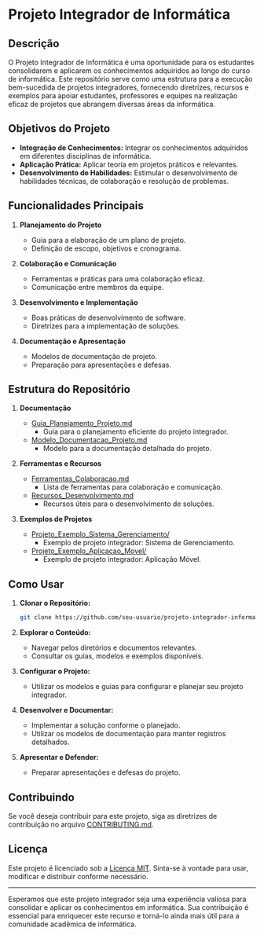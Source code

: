 # Projeto Integrador de Informática

## Descrição

O Projeto Integrador de Informática é uma oportunidade para os estudantes consolidarem e aplicarem os conhecimentos adquiridos ao longo do curso de informática. Este repositório serve como uma estrutura para a execução bem-sucedida de projetos integradores, fornecendo diretrizes, recursos e exemplos para apoiar estudantes, professores e equipes na realização eficaz de projetos que abrangem diversas áreas da informática.

## Objetivos do Projeto

- **Integração de Conhecimentos:** Integrar os conhecimentos adquiridos em diferentes disciplinas de informática.
- **Aplicação Prática:** Aplicar teoria em projetos práticos e relevantes.
- **Desenvolvimento de Habilidades:** Estimular o desenvolvimento de habilidades técnicas, de colaboração e resolução de problemas.

## Funcionalidades Principais

1. **Planejamento do Projeto**
   - Guia para a elaboração de um plano de projeto.
   - Definição de escopo, objetivos e cronograma.

2. **Colaboração e Comunicação**
   - Ferramentas e práticas para uma colaboração eficaz.
   - Comunicação entre membros da equipe.

3. **Desenvolvimento e Implementação**
   - Boas práticas de desenvolvimento de software.
   - Diretrizes para a implementação de soluções.

4. **Documentação e Apresentação**
   - Modelos de documentação de projeto.
   - Preparação para apresentações e defesas.

## Estrutura do Repositório

1. **Documentação**
   - [Guia_Planejamento_Projeto.md](Guia_Planejamento_Projeto.md)
     - Guia para o planejamento eficiente do projeto integrador.
   - [Modelo_Documentacao_Projeto.md](Modelo_Documentacao_Projeto.md)
     - Modelo para a documentação detalhada do projeto.

2. **Ferramentas e Recursos**
   - [Ferramentas_Colaboracao.md](Ferramentas_Colaboracao.md)
     - Lista de ferramentas para colaboração e comunicação.
   - [Recursos_Desenvolvimento.md](Recursos_Desenvolvimento.md)
     - Recursos úteis para o desenvolvimento de soluções.

3. **Exemplos de Projetos**
   - [Projeto_Exemplo_Sistema_Gerenciamento/](Projeto_Exemplo_Sistema_Gerenciamento/)
     - Exemplo de projeto integrador: Sistema de Gerenciamento.
   - [Projeto_Exemplo_Aplicacao_Movel/](Projeto_Exemplo_Aplicacao_Movel/)
     - Exemplo de projeto integrador: Aplicação Móvel.

## Como Usar

1. **Clonar o Repositório:**
   ```bash
   git clone https://github.com/seu-usuario/projeto-integrador-informatica.git
   ```

2. **Explorar o Conteúdo:**
   - Navegar pelos diretórios e documentos relevantes.
   - Consultar os guias, modelos e exemplos disponíveis.

3. **Configurar o Projeto:**
   - Utilizar os modelos e guias para configurar e planejar seu projeto integrador.

4. **Desenvolver e Documentar:**
   - Implementar a solução conforme o planejado.
   - Utilizar os modelos de documentação para manter registros detalhados.

5. **Apresentar e Defender:**
   - Preparar apresentações e defesas do projeto.

## Contribuindo

Se você deseja contribuir para este projeto, siga as diretrizes de contribuição no arquivo [CONTRIBUTING.md](CONTRIBUTING.md).

## Licença

Este projeto é licenciado sob a [Licença MIT](LICENSE). Sinta-se à vontade para usar, modificar e distribuir conforme necessário.

---

Esperamos que este projeto integrador seja uma experiência valiosa para consolidar e aplicar os conhecimentos em informática. Sua contribuição é essencial para enriquecer este recurso e torná-lo ainda mais útil para a comunidade acadêmica de informática.
